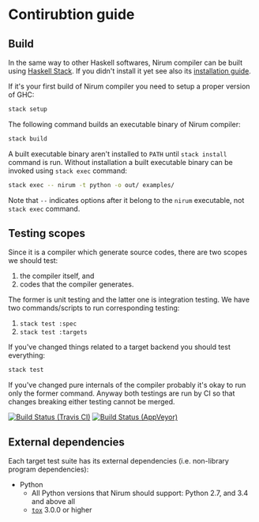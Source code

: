 Contirubtion guide
==================

Build
-----

In the same way to other Haskell softwares, Nirum compiler can be built using
[Haskell Stack][].  If you didn't install it yet see also its
[installation guide][1].

If it's your first build of Nirum compiler you need to setup a proper version
of GHC:

~~~~~~~~ bash
stack setup
~~~~~~~~

The following command builds an executable binary of Nirum compiler:

~~~~~~~~ bash
stack build
~~~~~~~~

A built executable binary aren't installed to `PATH` until `stack install`
command is run.  Without installation a built executable binary can be invoked
using `stack exec` command:

~~~~~~~~ bash
stack exec -- nirum -t python -o out/ examples/
~~~~~~~~

Note that `--` indicates options after it belong to the `nirum` executable,
not `stack exec` command.

[Haskell Stack]: https://haskellstack.org/
[1]: https://docs.haskellstack.org/en/stable/install_and_upgrade/


Testing scopes
--------------

Since it is a compiler which generate source codes, there are two scopes
we should test:

 1. the compiler itself, and
 2. codes that the compiler generates.

The former is unit testing and the latter one is integration testing.  We have
two commands/scripts to run corresponding testing:

 1. `stack test :spec`
 2. `stack test :targets`

If you've changed things related to a target backend you should test everything:

~~~~~~~~ bash
stack test
~~~~~~~~

If you've changed pure internals of the compiler probably it's okay
to run only the former command.  Anyway both testings are run by CI so that
changes breaking either testing cannot be merged.

[![Build Status (Travis CI)][ci-svg]][ci]
[![Build Status (AppVeyor)][ciw-svg]][ciw]

[ci-svg]: https://travis-ci.com/nirum-lang/nirum.svg?branch=master
[ci]: https://travis-ci.com/nirum-lang/nirum
[ciw-svg]: https://ci.appveyor.com/api/projects/status/jf9bsrnalcb1xrp0?svg=true
[ciw]: https://ci.appveyor.com/project/dahlia/nirum-k5n5y


External dependencies
---------------------

Each target test suite has its external dependencies (i.e. non-library program
dependencies):

 -  Python
     -  All Python versions that Nirum should support: Python 2.7, and
        3.4 and above all
     -  [`tox`][tox] 3.0.0 or higher

[tox]: https://tox.readthedocs.io/
